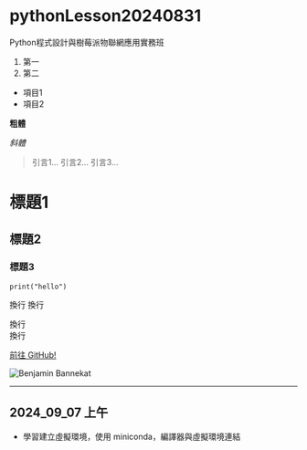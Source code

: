 # pythonLesson20240831
Python程式設計與樹莓派物聯網應用實務班

1. 第一
2. 第二

* 項目1
* 項目2

**粗體**

_斜體_

> 引言1...
> 引言2...
> 引言3...

# 標題1
## 標題2
### 標題3

```
print("hello")
```

換行
換行

換行  
換行

[前往 GitHub!](www.github.com)

![Benjamin Bannekat](https://octodex.github.com/images/bannekat.png)

---

## 2024_09_07 上午
* 學習建立虛擬環境，使用 miniconda，編譯器與虛擬環境連結